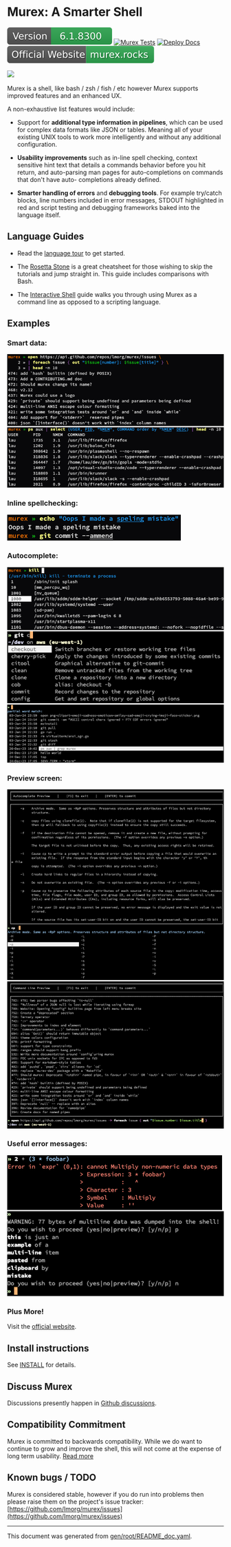 # Murex: A Smarter Shell

[![Version](version.svg?undef)](DOWNLOAD.md)
[![Murex Tests](https://github.com/lmorg/murex/actions/workflows/murex-tests.yaml/badge.svg)](https://github.com/lmorg/murex/actions/workflows/murex-tests.yaml)
[![Deploy Docs](https://github.com/lmorg/murex/actions/workflows/deploy-docs.yaml/badge.svg)](https://github.com/lmorg/murex/actions/workflows/deploy-docs.yaml)
[![Deploy Docs](/images/website-badge.svg?v=undef)](https://murex.rocks)

<img src="https://murex.rocks/murex-logo-shell.svg?v=undef" class="no-border">

Murex is a shell, like bash / zsh / fish / etc however Murex supports improved
features and an enhanced UX.

A non-exhaustive list features would include:

* Support for **additional type information in pipelines**, which can be used
  for complex data formats like JSON or tables. Meaning all of your existing
  UNIX tools to work more intelligently and without any additional configuration.

* **Usability improvements** such as in-line spell checking, context sensitive
  hint text that details a commands behavior before you hit return, and
  auto-parsing man pages for auto-completions on commands that don't have auto-
  completions already defined.
  
* **Smarter handling of errors** and **debugging tools**. For example try/catch
  blocks, line numbers included in error messages, STDOUT highlighted in red
  and script testing and debugging frameworks baked into the language itself.

## Language Guides

* Read the [language tour](/tour.md) to get started.

* The [Rosetta Stone](/user-guide/rosetta-stone.md) is a
great cheatsheet for those wishing to skip the tutorials and jump straight in.
This guide includes comparisons with Bash.

* The [Interactive Shell](/user-guide/interactive-shell.md)
guide walks you through using Murex as a command line as opposed to a scripting
language.

## Examples

### Smart data:

<img src="images/screenshot-open-foreach.png?v=undef" class="readme">

<img src="images/screenshot-ps-select.png?v=undef" class="readme">

### Inline spellchecking:

<img src="images/screenshot-spellchecker.png?v=undef" class="readme">

### Autocomplete:

<img src="images/screenshot-kill-autocomplete.png?v=undef" class="readme">

<img src="images/screenshot-autocomplete-git.png?v=undef" class="readme">

<img src="images/screenshot-history.png?v=undef" class="readme">

### Preview screen:

<img src="images/screenshot-preview-man-page.png?v=undef" class="readme">

<img src="images/screenshot-preview-command-line.png?v=undef" class="readme">

### Useful error messages:

<img src="images/screenshot-error-messages.png?v=undef" class="readme">

<img src="images/screenshot-paste-safety.png?v=undef" class="readme">

### Plus More!

Visit the [official website](https://murex.rocks).

## Install instructions

See [INSTALL](INSTALL.md) for details.

## Discuss Murex

Discussions presently happen in [Github discussions](https://github.com/lmorg/murex/discussions).

## Compatibility Commitment

Murex is committed to backwards compatibility. While we do want to continue to
grow and improve the shell, this will not come at the expense of long term
usability. [Read more](compatibility.md)

## Known bugs / TODO

Murex is considered stable, however if you do run into problems then please
raise them on the project's issue tracker: [https://github.com/lmorg/murex/issues](https://github.com/lmorg/murex/issues)

<hr/>

This document was generated from [gen/root/README_doc.yaml](https://github.com/lmorg/murex/blob/master/gen/root/README_doc.yaml).